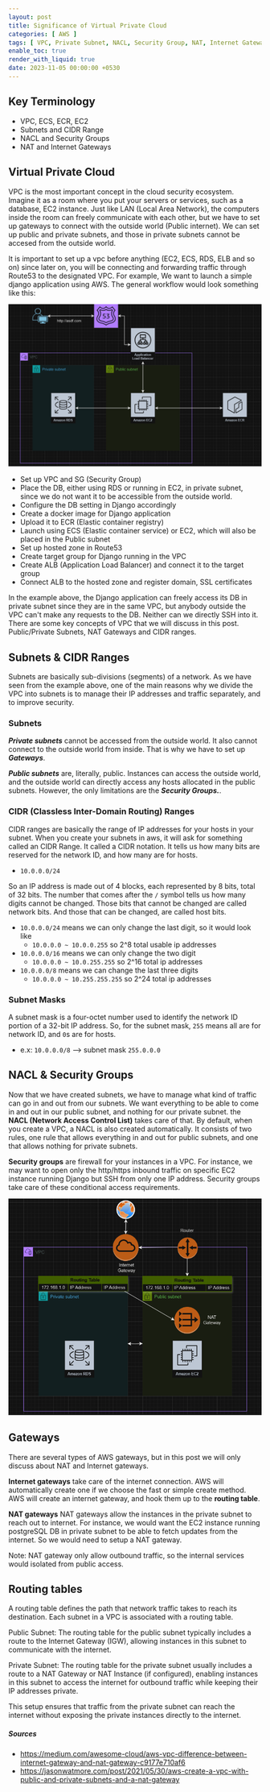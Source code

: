 ```yaml
---
layout: post
title: Significance of Virtual Private Cloud
categories: [ AWS ]
tags: [ VPC, Private Subnet, NACL, Security Group, NAT, Internet Gateway ]
enable_toc: true
render_with_liquid: true
date: 2023-11-05 00:00:00 +0530
---
```



## Key Terminology

- VPC, ECS, ECR, EC2
- Subnets and CIDR Range
- NACL and Security Groups 
- NAT and Internet Gateways

## Virtual Private Cloud

VPC is the most important concept in the cloud security ecosystem. Imagine it as a room where you put your servers or services, such as a database, EC2 instance. Just like LAN (Local Area Network), the computers inside the room can freely communicate with each other, but we have to set up gateways to connect with the outside world (Public internet). We can set up public and private subnets, and those in private subnets cannot be accesed from the outside world.

It is important to set up a vpc before anything (EC2, ECS, RDS, ELB and so on) since later on, you will be connecting and forwarding traffic through Route53 to the designated VPC. For example, We want to launch a simple django application using AWS. The general workflow would look something like this:

![figure1](/assets/img/aws-architect.png)

- Set up VPC and SG (Security Group)
- Place the DB, either using RDS or running in EC2, in private subnet, since we do not want it to be accessible from the outside world.
- Configure the DB setting in Django accordingly
- Create a docker image for Django application
- Upload it to ECR (Elastic container registry)
- Launch using ECS (Elastic container service) or EC2, which will also be placed in the Public subnet
- Set up hosted zone in Route53
- Create target group for Django running in the VPC
- Create ALB (Application Load Balancer) and connect it to the target group
- Connect ALB to the hosted zone and register domain, SSL certificates

In the example above, the Django application can freely access its DB in private subnet since they are in the same VPC, but anybody outside the VPC can't make any requests to the DB. Neither can we directly SSH into it. There are some key concepts of VPC that we will discuss in this post. Public/Private Subnets, NAT Gateways and CIDR ranges.

## Subnets & CIDR Ranges

Subnets are basically sub-divisions (segments) of a network. As we have seen from the example above, one of the main reasons why we divide the VPC into subnets is to manage their IP addresses and traffic separately, and to improve security.

### Subnets

***Private subnets*** cannot be accessed from the outside world. It also cannot connect to the outside world from inside. That is why we have to set up ***Gateways***. 

***Public subnets*** are, literally, public. Instances can access the outside world, and the outside world can directly access any hosts allocated in the public subnets. However, the only limitations are the ***Security Groups.***.


### CIDR (Classless Inter-Domain Routing) Ranges

CIDR ranges are basically the range of IP addresses for your hosts in your subnet. When you create your subnets in aws, it will ask for something called an CIDR Range. It called a CIDR notation. It tells us how many bits are reserved for the network ID, and how many are for hosts.

- `10.0.0.0/24`

So an IP address is made out of 4 blocks, each represented by 8 bits, total of 32 bits. The number that comes after the `/` symbol tells us how many digits cannot be changed. Those bits that cannot be changed are called network bits. And those that can be changed, are called host bits.

- `10.0.0.0/24` means we can only change the last digit, so it would look like
    - `10.0.0.0 ~ 10.0.0.255` so 2^8 total usable ip addresses
- `10.0.0.0/16` means we can only change the two digit 
    - `10.0.0.0 ~ 10.0.255.255` so 2^16 total ip addresses
- `10.0.0.0/8` means we can change the last three digits
    - `10.0.0.0 ~ 10.255.255.255` so 2^24 total ip addresses

### Subnet Masks

A subnet mask is a four-octet number used to identify the network ID portion of a 32-bit IP address. So, for the subnet mask, `255` means all are for network ID, and `0`s are for hosts.

- e.x: `10.0.0.0/8` --> subnet mask `255.0.0.0`


## NACL & Security Groups

Now that we have created subnets, we have to manage what kind of traffic can go in and out from our subnets. We want everything to be able to come in and out in our public subnet, and nothing for our private subnet. the **NACL (Network Access Control List)** takes care of that. By default, when you create a VPC, a NACL is also created automatically. It consists of two rules, one rule that allows everything in and out for public subnets, and one that allows nothing for private subnets.

**Security groups** are firewall for your instances in a VPC. For instance, we may want to open only the http/https inbound traffic on specific EC2 instance running Django but SSH from only one IP address. Security groups take care of these conditional access requirements.

![figure2](/assets/img/gateways.png)

## Gateways

There are several types of AWS gateways, but in this post we will only discuss about NAT and Internet gateways.

**Internet gateways** take care of the internet connection. AWS will automatically create one if we choose the fast or simple create method. AWS will create an internet gateway, and hook them up to the **routing table**.

**NAT gateways**
NAT gateways allow the instances in the private subnet to reach out to internet. For instance, we would want the EC2 instance running postgreSQL DB in private subnet to be able to fetch updates from the internet. So we would need to setup a NAT gateway.

Note: NAT gateway only allow outbound traffic, so the internal services would isolated from public access.

## Routing tables

A routing table defines the path that network traffic takes to reach its destination. Each subnet in a VPC is associated with a routing table.

Public Subnet: The routing table for the public subnet typically includes a route to the Internet Gateway (IGW), allowing instances in this subnet to communicate with the internet.

Private Subnet: The routing table for the private subnet usually includes a route to a NAT Gateway or NAT Instance (if configured), enabling instances in this subnet to access the internet for outbound traffic while keeping their IP addresses private.

This setup ensures that traffic from the private subnet can reach the internet without exposing the private instances directly to the internet.

##### Sources

- <https://medium.com/awesome-cloud/aws-vpc-difference-between-internet-gateway-and-nat-gateway-c9177e710af6>
- <https://jasonwatmore.com/post/2021/05/30/aws-create-a-vpc-with-public-and-private-subnets-and-a-nat-gateway>

